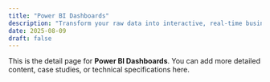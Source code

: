 ```yaml
---
title: "Power BI Dashboards"
description: "Transform your raw data into interactive, real-time business insights with custom-built Power BI dashboards."
date: 2025-08-09
draft: false
---
```


This is the detail page for **Power BI Dashboards**. You can add more detailed content, case studies, or technical specifications here.